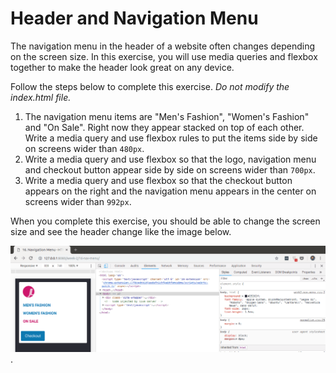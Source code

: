 # Header and Navigation Menu

The navigation menu in the header of a website often changes depending on the screen size. In this exercise, you will use media queries and flexbox together to make the header look great on any device.

Follow the steps below to complete this exercise. _Do not modify the index.html file._

1. The navigation menu items are "Men's Fashion", "Women's Fashion" and "On Sale". Right now they appear stacked on top of each other. Write a media query and use flexbox rules to put the items side by side on screens wider than `480px`.
2. Write a media query and use flexbox so that the logo, navigation menu and checkout button appear side by side on screens wider than `700px`.
3. Write a media query and use flexbox so that the checkout button appears on the right and the navigation menu appears in the center on screens wider than `992px`.

When you complete this exercise, you should be able to change the screen size and see the header change like the image below.

![Screenshot of the solution](/images/17/solution.gif).
